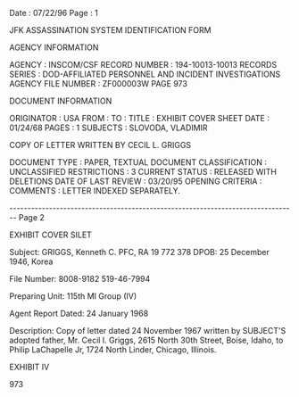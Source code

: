 Date : 07/22/96
Page : 1

JFK ASSASSINATION SYSTEM
IDENTIFICATION FORM

AGENCY INFORMATION

AGENCY : INSCOM/CSF
RECORD NUMBER : 194-10013-10013
RECORDS SERIES : DOD-AFFILIATED PERSONNEL AND INCIDENT INVESTIGATIONS
AGENCY FILE NUMBER : ZF000003W PAGE 973

DOCUMENT INFORMATION

ORIGINATOR : USA
FROM :
TO :
TITLE : EXHIBIT COVER SHEET
DATE : 01/24/68
PAGES : 1
SUBJECTS : SLOVODA, VLADIMIR

COPY OF LETTER WRITTEN BY CECIL L. GRIGGS

DOCUMENT TYPE : PAPER, TEXTUAL DOCUMENT
CLASSIFICATION : UNCLASSIFIED
RESTRICTIONS : 3
CURRENT STATUS : RELEASED WITH DELETIONS
DATE OF LAST REVIEW : 03/20/95
OPENING CRITERIA :
COMMENTS : LETTER INDEXED SEPARATELY.


-------------------------------------------------------------------------------- Page 2

EXHIBIT COVER SILET

Subject: GRIGGS, Kenneth C.
PFC, RA 19 772 378
DPOB: 25 December 1946, Korea

File Number: 8008-9182
519-46-7994

Preparing Unit: 115th MI Group (IV)

Agent Report Dated: 24 January 1968

Description: Copy of letter dated 24 November 1967 written by SUBJECT'S
adopted father, Mr. Cecil I. Griggs, 2615 North 30th
Street, Boise, Idaho, to Philip LaChapelle Jr, 1724
North Linder, Chicago, Illinois.

EXHIBIT IV

973
